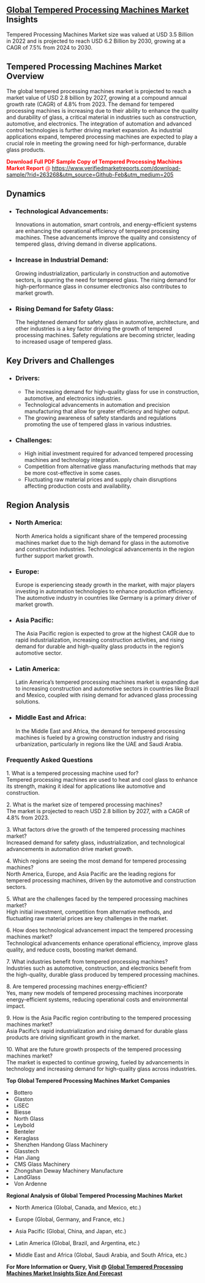 <h2><a href="https://www.verifiedmarketreports.com/download-sample/?rid=263268&amp;utm_source=Github&amp;utm_medium=205" target="_blank">Global Tempered Processing Machines Market</a> Insights</h2><p>Tempered Processing Machines Market size was valued at USD 3.5 Billion in 2022 and is projected to reach USD 6.2 Billion by 2030, growing at a CAGR of 7.5% from 2024 to 2030.</p><p><h2>Tempered Processing Machines Market Overview</h2> <p>The global tempered processing machines market is projected to reach a market value of USD 2.8 billion by 2027, growing at a compound annual growth rate (CAGR) of 4.8% from 2023. The demand for tempered processing machines is increasing due to their ability to enhance the quality and durability of glass, a critical material in industries such as construction, automotive, and electronics. The integration of automation and advanced control technologies is further driving market expansion. As industrial applications expand, tempered processing machines are expected to play a crucial role in meeting the growing need for high-performance, durable glass products.</p> <p><p><span class=""><span style="color: #ff0000;"><strong>Download Full PDF Sample Copy of Tempered Processing Machines Market Report</strong> @ </span><a href="https://www.verifiedmarketreports.com/download-sample/?rid=263268&amp;utm_source=Github-Feb&amp;utm_medium=205" target="_blank">https://www.verifiedmarketreports.com/download-sample/?rid=263268&amp;utm_source=Github-Feb&amp;utm_medium=205</a></span></p></p> <h2>Dynamics</h2> <ul> <li><h3>Technological Advancements:</h3> Innovations in automation, smart controls, and energy-efficient systems are enhancing the operational efficiency of tempered processing machines. These advancements improve the quality and consistency of tempered glass, driving demand in diverse applications.</li> <li><h3>Increase in Industrial Demand:</h3> Growing industrialization, particularly in construction and automotive sectors, is spurring the need for tempered glass. The rising demand for high-performance glass in consumer electronics also contributes to market growth.</li> <li><h3>Rising Demand for Safety Glass:</h3> The heightened demand for safety glass in automotive, architecture, and other industries is a key factor driving the growth of tempered processing machines. Safety regulations are becoming stricter, leading to increased usage of tempered glass.</li> </ul> <h2>Key Drivers and Challenges</h2> <ul> <li><h3>Drivers:</h3> <ul> <li>The increasing demand for high-quality glass for use in construction, automotive, and electronics industries.</li> <li>Technological advancements in automation and precision manufacturing that allow for greater efficiency and higher output.</li> <li>The growing awareness of safety standards and regulations promoting the use of tempered glass in various industries.</li> </ul> </li> <li><h3>Challenges:</h3> <ul> <li>High initial investment required for advanced tempered processing machines and technology integration.</li> <li>Competition from alternative glass manufacturing methods that may be more cost-effective in some cases.</li> <li>Fluctuating raw material prices and supply chain disruptions affecting production costs and availability.</li> </ul> </li> </ul> <h2>Region Analysis</h2> <ul> <li><h3>North America:</h3> North America holds a significant share of the tempered processing machines market due to the high demand for glass in the automotive and construction industries. Technological advancements in the region further support market growth.</li> <li><h3>Europe:</h3> Europe is experiencing steady growth in the market, with major players investing in automation technologies to enhance production efficiency. The automotive industry in countries like Germany is a primary driver of market growth.</li> <li><h3>Asia Pacific:</h3> The Asia Pacific region is expected to grow at the highest CAGR due to rapid industrialization, increasing construction activities, and rising demand for durable and high-quality glass products in the region’s automotive sector.</li> <li><h3>Latin America:</h3> Latin America’s tempered processing machines market is expanding due to increasing construction and automotive sectors in countries like Brazil and Mexico, coupled with rising demand for advanced glass processing solutions.</li> <li><h3>Middle East and Africa:</h3> In the Middle East and Africa, the demand for tempered processing machines is fueled by a growing construction industry and rising urbanization, particularly in regions like the UAE and Saudi Arabia.</li> </ul> <h3>Frequently Asked Questions</h3> <p>1. What is a tempered processing machine used for? <br> Tempered processing machines are used to heat and cool glass to enhance its strength, making it ideal for applications like automotive and construction.</p> <p>2. What is the market size of tempered processing machines? <br> The market is projected to reach USD 2.8 billion by 2027, with a CAGR of 4.8% from 2023.</p> <p>3. What factors drive the growth of the tempered processing machines market? <br> Increased demand for safety glass, industrialization, and technological advancements in automation drive market growth.</p> <p>4. Which regions are seeing the most demand for tempered processing machines? <br> North America, Europe, and Asia Pacific are the leading regions for tempered processing machines, driven by the automotive and construction sectors.</p> <p>5. What are the challenges faced by the tempered processing machines market? <br> High initial investment, competition from alternative methods, and fluctuating raw material prices are key challenges in the market.</p> <p>6. How does technological advancement impact the tempered processing machines market? <br> Technological advancements enhance operational efficiency, improve glass quality, and reduce costs, boosting market demand.</p> <p>7. What industries benefit from tempered processing machines? <br> Industries such as automotive, construction, and electronics benefit from the high-quality, durable glass produced by tempered processing machines.</p> <p>8. Are tempered processing machines energy-efficient? <br> Yes, many new models of tempered processing machines incorporate energy-efficient systems, reducing operational costs and environmental impact.</p> <p>9. How is the Asia Pacific region contributing to the tempered processing machines market? <br> Asia Pacific’s rapid industrialization and rising demand for durable glass products are driving significant growth in the market.</p> <p>10. What are the future growth prospects of the tempered processing machines market? <br> The market is expected to continue growing, fueled by advancements in technology and increasing demand for high-quality glass across industries.</p> </p><p><strong>Top Global Tempered Processing Machines Market Companies</strong></p><div data-test-id=""><p><li>Bottero</li><li> Glaston</li><li> LiSEC</li><li> Biesse</li><li> North Glass</li><li> Leybold</li><li> Benteler</li><li> Keraglass</li><li> Shenzhen Handong Glass Machinery</li><li> Glasstech</li><li> Han Jiang</li><li> CMS Glass Machinery</li><li> Zhongshan Deway Machinery Manufacture</li><li> LandGlass</li><li> Von Ardenne</li></p><div><strong>Regional Analysis of&nbsp;Global Tempered Processing Machines Market</strong></div><ul><li dir="ltr"><p dir="ltr">North America&nbsp;(Global, Canada, and Mexico, etc.)</p></li><li dir="ltr"><p dir="ltr">Europe (Global, Germany, and France, etc.)</p></li><li dir="ltr"><p dir="ltr">Asia Pacific&nbsp;(Global, China, and Japan, etc.)</p></li><li dir="ltr"><p dir="ltr">Latin America&nbsp;(Global, Brazil, and Argentina, etc.)</p></li><li dir="ltr">Middle East and Africa&nbsp;(Global, Saudi Arabia, and South Africa, etc.)</li></ul><p><strong>For More Information or Query, Visit @&nbsp;</strong><strong><a href="https://www.verifiedmarketreports.com/product/tempered-processing-machines-market/?utm_source=Github&amp;utm_medium=205" target="_blank">Global Tempered Processing Machines Market Insights Size And Forecast</a></strong></p></div>
